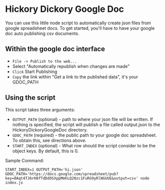 # Hickory Dickory Google Doc

You can use this little node script to automatically create json files from google spreadsheet docs. To get started, you'll have to have your google doc auto publishing csv documents.

## Within the google doc interface

* `File -> Publish to the web...`
* Select "Automatically republish when changes are made"
* `Click` Start Publishing
* `Copy` the link within "Get a link to the published data", it's your GDOC_PATH


## Using the script

This script takes three arguments:
* `OUTPUT_PATH` (optional) - path to where your json file will be written. If nothing is specified, the script will publish a file called output.json to the HickoryDickoryGoogleDoc directory.
* `GDOC_PATH` (required) - the public path to your google doc spreadsheet. To obtain this, see directions above.
* `START_INDEX` (optional) - What row should the script consider to be the object keys. By default, this is 0.

Sample Command:

`START_INDEX=1 OUTPUT_PATH='hi.json' GDOC_PATH='https://docs.google.com/spreadsheet/pub?key=0Aqt4TJ6rH8fTdDdOSXppMmhLQ20zc1FuRG9yRlNGUUE&output=csv' node index.js`